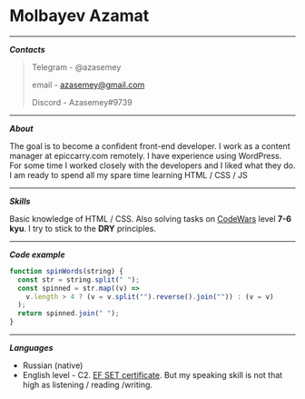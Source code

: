 # Molbayev Azamat

---

**_Contacts_**

> Telegram - @azasemey
>
> email - azasemey@gmail.com
>
> Discord - Azasemey#9739

---

**_About_**

The goal is to become a confident front-end developer.
I work as a content manager at epiccarry.com remotely. I have experience using WordPress. For some time I worked closely with the developers and I liked what they do. I am ready to spend all my spare time learning HTML / CSS / JS

---

**_Skills_**

Basic knowledge of HTML / CSS. Also solving tasks on [CodeWars](https://www.codewars.com/users/Azasemey/) level **7-6 kyu**. I try to stick to the **DRY** principles.

---

**_Code example_**

```javascript
function spinWords(string) {
  const str = string.split(" ");
  const spinned = str.map((v) =>
    v.length > 4 ? (v = v.split("").reverse().join("")) : (v = v)
  );
  return spinned.join(" ");
}
```

---

**_Languages_**

- Russian (native)
- English level - C2. [EF SET certificate](https://www.efset.org/cert/NQhhXd). But my speaking skill is not that high as listening / reading /writing.
